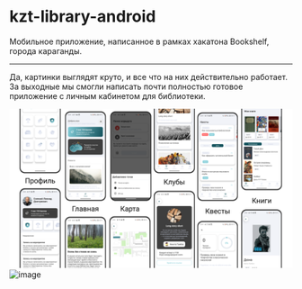 # kzt-library-android
Мобильное приложение, написанное в рамках хакатона Bookshelf, города караганды.

---

Да, картинки выглядят круто, и все что на них действительно работает. За выходные мы смогли написать почти полностью готовое приложение с личным кабинетом для библиотеки.

![](https://github.com/SuperSLD/kzt-library-android/blob/develop/images/425.png?raw=true)
![image](https://github.com/user-attachments/assets/4dca1397-d4f9-4834-a3a1-c2644e278669)

